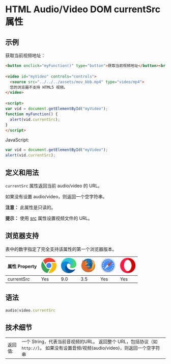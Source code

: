HTML Audio/Video DOM currentSrc 属性
===

## 示例

获取当前视频地址：

```html idoc:preview:iframe
<button onclick="myFunction()" type="button">获取当前视频地址</button><br>
 
<video id="myVideo" controls="controls">
  <source src="../../../assets/mov_bbb.mp4" type="video/mp4">
  您的浏览器不支持 HTML5 视频。
</video>

<script>
var vid = document.getElementById("myVideo");
function myFunction() { 
  alert(vid.currentSrc);
} 
</script>
```

JavaScript:

```js
var vid = document.getElementById("myVideo");
alert(vid.currentSrc);
```


## 定义和用法

`currentSrc` 属性返回当前 audio/video 的 URL。

如果没有设置 audio/video，则返回一个空字符串。

**注意：** 此属性是只读的。

**提示：** 使用 [src](./src.md) 属性设置视频文件的 URL。

## 浏览器支持

表中的数字指定了完全支持该属性的第一个浏览器版本。

| 属性 Property | ![chrome][1] | ![edge][2] | ![firefox][3] | ![safari][4] | ![opera][5] |
| -------- | --- | --- | --- | --- | --- |
| currentSrc | Yes | 9.0 | 3.5 | Yes | Yes |
<!--rehype:style=width: 100%; display: inline-table;-->

## 语法

```js
audio|video.currentSrc
```

## 技术细节

|   |   |
| ----- | ----- |
| 返回值: | 一个 String，代表当前音视频的URL。 返回整个 URL，包括协议（如 `http://`）。 如果没有设置音频/视频(audio/video)，则返回一个空字符串 |
<!--rehype:style=width: 100%; display: inline-table;-->

[1]: ../../../assets/chrome.svg
[2]: ../../../assets/edge.svg
[3]: ../../../assets/firefox.svg
[4]: ../../../assets/safari.svg
[5]: ../../../assets/opera.svg

